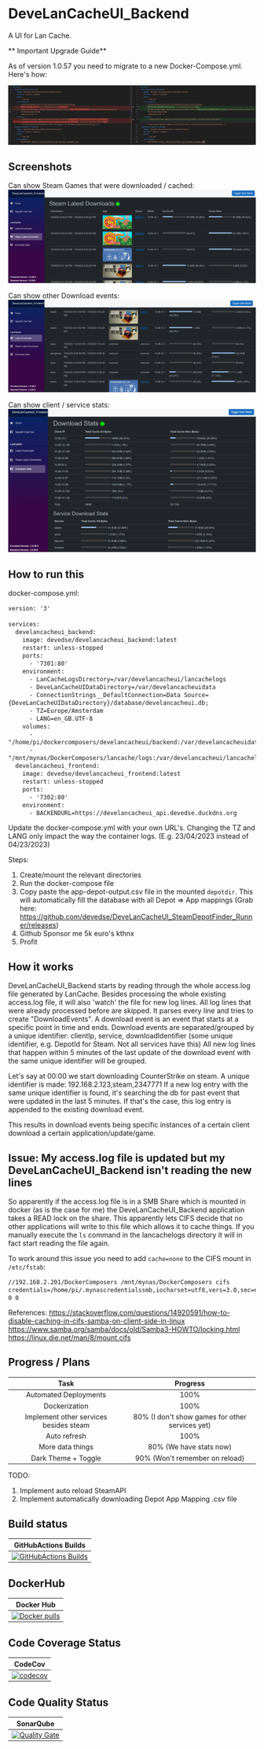 # DeveLanCacheUI_Backend
A UI for Lan Cache.

** Important Upgrade Guide**

As of version 1.0.57 you need to migrate to a new Docker-Compose.yml. Here's how:

![Screenshot](DockerComposeMigrationGuide.png)

## Screenshots

Can show Steam Games that were downloaded / cached:
![Screenshot](Screenshot_Frontend_1.png)

Can show other Download events:
![Screenshot](Screenshot_Frontend_2.png)

Can show client / service stats:
![Screenshot](Screenshot_Frontend_3.png)

## How to run this

docker-compose.yml:

```
version: '3'

services:
  develancacheui_backend:
    image: devedse/develancacheui_backend:latest
    restart: unless-stopped
    ports:
      - '7301:80'
    environment:
      - LanCacheLogsDirectory=/var/develancacheui/lancachelogs
      - DeveLanCacheUIDataDirectory=/var/develancacheuidata
      - ConnectionStrings__DefaultConnection=Data Source={DeveLanCacheUIDataDirectory}/database/develancacheui.db;
      - TZ=Europe/Amsterdam
      - LANG=en_GB.UTF-8
    volumes:
      - "/home/pi/dockercomposers/develancacheui/backend:/var/develancacheuidata"
      - "/mnt/mynas/DockerComposers/lancache/logs:/var/develancacheui/lancachelogs:ro"
  develancacheui_frontend:
    image: devedse/develancacheui_frontend:latest
    restart: unless-stopped
    ports:
      - '7302:80'
    environment:
      - BACKENDURL=https://develancacheui_api.devedse.duckdns.org
```

Update the docker-compose.yml with your own URL's. Changing the TZ and LANG only impact the way the container logs. (E.g. 23/04/2023 instead of 04/23/2023)

Steps:
1. Create/mount the relevant directories
2. Run the docker-compose file
3. Copy paste the app-depot-output.csv file in the mounted `depotdir`. This will automatically fill the database with all Depot => App mappings (Grab here: https://github.com/devedse/DeveLanCacheUI_SteamDepotFinder_Runner/releases)
4. Github Sponsor me 5k euro's kthnx
5. Profit

## How it works

DeveLanCacheUI_Backend starts by reading through the whole access.log file generated by LanCache.
Besides processing the whole existing access.log file, it will also 'watch' the file for new log lines.
All log lines that were already processed before are skipped.
It parses every line and tries to create "DownloadEvents". A download event is an event that starts at a specific point in time and ends.
Download events are separated/grouped by a unique identifier: clientIp, service, downloadIdentifier (some unique identifier, e.g. DepotId for Steam. Not all services have this)
All new log lines that happen within 5 minutes of the last update of the download event with the same unique identifier will be grouped.

Let's say at 00:00 we start downloading CounterStrike on steam. A unique identifier is made: 192.168.2.123,steam,2347771
If a new log entry with the same unique identifier is found, it's searching the db for past event that were updated in the last 5 minutes.
If that's the case, this log entry is appended to the existing download event.

This results in download events being specific instances of a certain client download a certain application/update/game.

## Issue: My access.log file is updated but my DeveLanCacheUI_Backend isn't reading the new lines

So apparently if the access.log file is in a SMB Share which is mounted in docker (as is the case for me) the DeveLanCacheUI_Backend application takes a READ lock on the share. This apparently lets CIFS decide that no other applications will write to this file which allows it to cache things.
If you manually execute the `ls` command in the lancachelogs directory it will in fact start reading the file again.

To work around this issue you need to add `cache=none` to the CIFS mount in `/etc/fstab`:
```
//192.168.2.201/DockerComposers /mnt/mynas/DockerComposers cifs credentials=/home/pi/.mynascredentialssmb,iocharset=utf8,vers=3.0,sec=ntlmssp,cache=none 0 0
```

References:
https://stackoverflow.com/questions/14920591/how-to-disable-caching-in-cifs-samba-on-client-side-in-linux
https://www.samba.org/samba/docs/old/Samba3-HOWTO/locking.html
https://linux.die.net/man/8/mount.cifs

## Progress / Plans

| Task | Progress |
|:----:|:--------:|
| Automated Deployments | 100% |
| Dockerization | 100% |
| Implement other services besides steam | 80% (I don't show games for other services yet) |
| Auto refresh | 100% |
| More data things | 80% (We have stats now) |
| Dark Theme + Toggle | 90% (Won't remember on reload) |

TODO:
1. Implement auto reload SteamAPI
1. Implement automatically downloading Depot App Mapping .csv file

## Build status

| GitHubActions Builds |
|:--------------------:|
| [![GitHubActions Builds](https://github.com/devedse/DeveLanCacheUI_Backend/workflows/GitHubActionsBuilds/badge.svg)](https://github.com/devedse/DeveLanCacheUI_Backend/actions/workflows/githubactionsbuilds.yml) |

## DockerHub

| Docker Hub |
|:----------:|
| [![Docker pulls](https://img.shields.io/docker/v/devedse/develancacheui_backend)](https://hub.docker.com/r/devedse/develancacheui_backend/) |

## Code Coverage Status

| CodeCov |
|:-------:|
| [![codecov](https://codecov.io/gh/devedse/DeveLanCacheUI_Backend/branch/master/graph/badge.svg)](https://codecov.io/gh/devedse/DeveLanCacheUI_Backend) |

## Code Quality Status

| SonarQube |
|:---------:|
| [![Quality Gate](https://sonarcloud.io/api/project_badges/measure?project=DeveLanCacheUI_Backend&metric=alert_status)](https://sonarcloud.io/dashboard?id=DeveLanCacheUI_Backend) |
